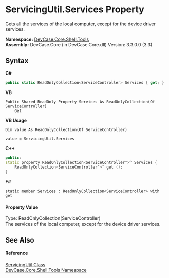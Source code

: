 # ServicingUtil.Services Property 
 

Gets all the services of the local computer, except for the device driver services.

**Namespace:**&nbsp;<a href="N_DevCase_Core_Shell_Tools">DevCase.Core.Shell.Tools</a><br />**Assembly:**&nbsp;DevCase.Core (in DevCase.Core.dll) Version: 3.3.0.0 (3.3)

## Syntax

**C#**<br />
``` C#
public static ReadOnlyCollection<ServiceController> Services { get; }
```

**VB**<br />
``` VB
Public Shared ReadOnly Property Services As ReadOnlyCollection(Of ServiceController)
	Get
```

**VB Usage**<br />
``` VB Usage
Dim value As ReadOnlyCollection(Of ServiceController)

value = ServicingUtil.Services

```

**C++**<br />
``` C++
public:
static property ReadOnlyCollection<ServiceController^>^ Services {
	ReadOnlyCollection<ServiceController^>^ get ();
}
```

**F#**<br />
``` F#
static member Services : ReadOnlyCollection<ServiceController> with get

```


#### Property Value
Type: ReadOnlyCollection(ServiceController)<br />The services of the local computer, except for the device driver services.

## See Also


#### Reference
<a href="T_DevCase_Core_Shell_Tools_ServicingUtil">ServicingUtil Class</a><br /><a href="N_DevCase_Core_Shell_Tools">DevCase.Core.Shell.Tools Namespace</a><br />